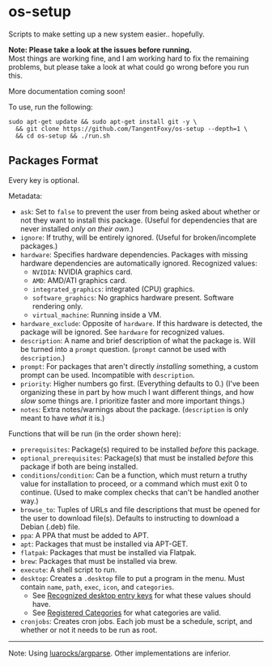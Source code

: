 # os-setup
Scripts to make setting up a new system easier.. hopefully.

**Note: Please take a look at the issues before running.**  
Most things are working fine, and I am working hard to fix the remaining
problems, but please take a look at what could go wrong before you run this.

More documentation coming soon!

To use, run the following:

```
sudo apt-get update && sudo apt-get install git -y \
  && git clone https://github.com/TangentFoxy/os-setup --depth=1 \
  && cd os-setup && ./run.sh
```

## Packages Format
Every key is optional.

Metadata:
- `ask`: Set to `false` to prevent the user from being asked about whether or not they want to install this package. (Useful for dependencies that are never installed *only on their own*.)
- `ignore`: If truthy, will be entirely ignored. (Useful for broken/incomplete packages.)
- `hardware`: Specifies hardware dependencies. Packages with missing hardware dependencies are automatically ignored. Recognized values:
  - `NVIDIA`: NVIDIA graphics card.
  - `AMD`: AMD/ATI graphics card.
  - `integrated_graphics`: integrated (CPU) graphics.
  - `software_graphics`: No graphics hardware present. Software rendering only.
  - `virtual_machine`: Running inside a VM.
- `hardware_exclude`: Opposite of `hardware`. If this hardware is detected, the package will be ignored. See `hardware` for recognized values.
- `description`: A name and brief description of what the package is. Will be turned into a `prompt` question. (`prompt` cannot be used with `description`.)
- `prompt`: For packages that aren't directly *installing* something, a custom prompt can be used. Incompatible with `description`.
- `priority`: Higher numbers go first. (Everything defaults to 0.) (I've been organizing these in part by how much I want different things, and how *slow* some things are. I prioritize faster and more important things.)
- `notes`: Extra notes/warnings about the package. (`description` is only meant to have *what* it is.)

Functions that will be run (in the order shown here):
- `prerequisites`: Package(s) required to be installed *before* this package.
- `optional_prerequisites`: Package(s) that must be installed *before* this package if both are being installed.
- `conditions`/`condition`: Can be a function, which must return a truthy value for installation to proceed, or a command which must exit 0 to continue. (Used to make complex checks that can't be handled another way.)
- `browse_to`: Tuples of URLs and file descriptions that must be opened for the user to download file(s). Defaults to instructing to download a Debian (.deb) file.
- `ppa`: A PPA that must be added to APT.
- `apt`: Packages that must be installed via APT-GET.
- `flatpak`: Packages that must be installed via Flatpak.
- `brew`: Packages that must be installed via brew.
- `execute`: A shell script to run.
- `desktop`: Creates a `.desktop` file to put a program in the menu. Must contain `name`, `path`, `exec`, `icon`, and `categories`.
  - See [Recognized desktop entry keys](https://specifications.freedesktop.org/desktop-entry-spec/latest/recognized-keys.html) for what these values should have.
  - See [Registered Categories](https://specifications.freedesktop.org/menu-spec/latest/category-registry.html) for what categories are valid.
- `cronjobs`: Creates cron jobs. Each job must be a schedule, script, and whether or not it needs to be run as root.

---

Note: Using [luarocks/argparse](https://github.com/luarocks/argparse). Other implementations are inferior.
